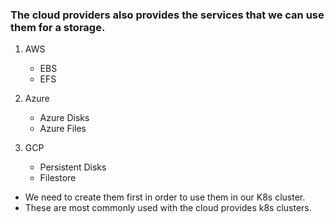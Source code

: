 ### The cloud providers also provides the services that we can use them for a storage.

1. AWS
    - EBS
    - EFS

2. Azure
   - Azure Disks
   - Azure Files

3. GCP
   - Persistent Disks
   - Filestore

- We need to create them first in order to use them in our K8s cluster.
- These are most commonly used with the cloud provides k8s clusters.
